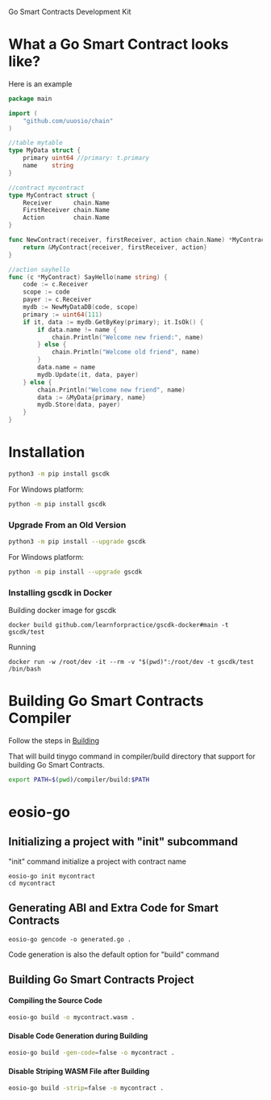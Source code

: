 Go Smart Contracts Development Kit

# What a Go Smart Contract looks like?

Here is an example

```go
package main

import (
	"github.com/uuosio/chain"
)

//table mytable
type MyData struct {
	primary uint64 //primary: t.primary
	name    string
}

//contract mycontract
type MyContract struct {
	Receiver      chain.Name
	FirstReceiver chain.Name
	Action        chain.Name
}

func NewContract(receiver, firstReceiver, action chain.Name) *MyContract {
	return &MyContract{receiver, firstReceiver, action}
}

//action sayhello
func (c *MyContract) SayHello(name string) {
	code := c.Receiver
	scope := code
	payer := c.Receiver
	mydb := NewMyDataDB(code, scope)
	primary := uint64(111)
	if it, data := mydb.GetByKey(primary); it.IsOk() {
		if data.name != name {
			chain.Println("Welcome new friend:", name)
		} else {
			chain.Println("Welcome old friend", name)
		}
		data.name = name
		mydb.Update(it, data, payer)
	} else {
		chain.Println("Welcome new friend", name)
		data := &MyData{primary, name}
		mydb.Store(data, payer)
	}
}
```

# Installation

```bash
python3 -m pip install gscdk
```

For Windows platform:

```bash
python -m pip install gscdk
```

### Upgrade From an Old Version

```bash
python3 -m pip install --upgrade gscdk
```

For Windows platform:

```bash
python -m pip install --upgrade gscdk
```

### Installing gscdk in Docker

Building docker image for gscdk

```
docker build github.com/learnforpractice/gscdk-docker#main -t gscdk/test
```

Running

```
docker run -w /root/dev -it --rm -v "$(pwd)":/root/dev -t gscdk/test /bin/bash
```

# Building Go Smart Contracts Compiler

Follow the steps in [Building](./BUILDING.md)

That will build tinygo command in compiler/build directory that support for building Go Smart Contracts.

```bash
export PATH=$(pwd)/compiler/build:$PATH
```

# eosio-go

## Initializing a project with "init" subcommand

"init" command initialize a project with contract name

```
eosio-go init mycontract
cd mycontract
```

## Generating ABI and Extra Code for Smart Contracts

```
eosio-go gencode -o generated.go .
```

Code generation is also the default option for "build" command

## Building Go Smart Contracts Project

#### Compiling the Source Code

```bash
eosio-go build -o mycontract.wasm .
```

#### Disable Code Generation during Building

```bash
eosio-go build -gen-code=false -o mycontract .
```

#### Disable Striping WASM File after Building

```bash
eosio-go build -strip=false -o mycontract .
```
